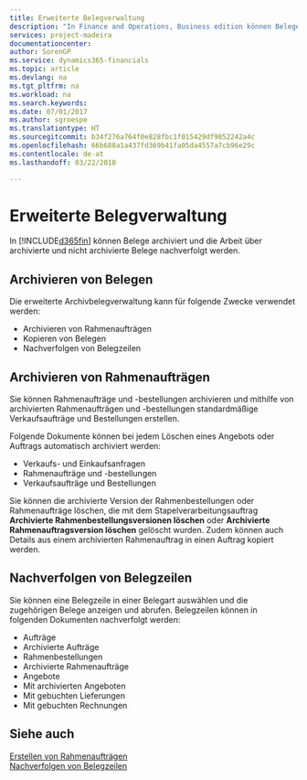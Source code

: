```yaml
---
title: Erweiterte Belegverwaltung
description: "In Finance and Operations, Business edition können Belege archiviert und die Arbeit über archivierte und nicht archivierte Belege nachverfolgt werden."
services: project-madeira
documentationcenter: 
author: SorenGP
ms.service: dynamics365-financials
ms.topic: article
ms.devlang: na
ms.tgt_pltfrm: na
ms.workload: na
ms.search.keywords: 
ms.date: 07/01/2017
ms.author: sgroespe
ms.translationtype: HT
ms.sourcegitcommit: b34f276a764f0e828fbc1f015429df9852242a4c
ms.openlocfilehash: 66b688a1a437fd369b41fa05da4557a7cb96e29c
ms.contentlocale: de-at
ms.lasthandoff: 03/22/2018

---
```

# <a name="enhanced-document-management"></a>Erweiterte Belegverwaltung
In [!INCLUDE[d365fin](../../includes/d365fin_md.md)] können Belege archiviert und die Arbeit über archivierte und nicht archivierte Belege nachverfolgt werden.  

## <a name="archiving-documents"></a>Archivieren von Belegen  
 Die erweiterte Archivbelegverwaltung kann für folgende Zwecke verwendet werden:  

- Archivieren von Rahmenaufträgen  
- Kopieren von Belegen  
- Nachverfolgen von Belegzeilen  

## <a name="archiving-blanket-orders"></a>Archivieren von Rahmenaufträgen  
Sie können Rahmenaufträge und -bestellungen archivieren und mithilfe von archivierten Rahmenaufträgen und -bestellungen standardmäßige Verkaufsaufträge und Bestellungen erstellen.  

Folgende Dokumente können bei jedem Löschen eines Angebots oder Auftrags automatisch archiviert werden:  

- Verkaufs- und Einkaufsanfragen  
- Rahmenaufträge und -bestellungen  
- Verkaufsaufträge und Bestellungen  

Sie können die archivierte Version der Rahmenbestellungen oder Rahmenaufträge löschen, die mit dem Stapelverarbeitungsauftrag **Archivierte Rahmenbestellungsversionen löschen** oder **Archivierte Rahmenauftragsversion löschen** gelöscht wurden. Zudem können auch Details aus einem archivierten Rahmenauftrag in einen Auftrag kopiert werden.  

## <a name="tracking-document-lines"></a>Nachverfolgen von Belegzeilen  
Sie können eine Belegzeile in einer Belegart auswählen und die zugehörigen Belege anzeigen und abrufen. Belegzeilen können in folgenden Dokumenten nachverfolgt werden:  

- Aufträge  
- Archivierte Aufträge  
- Rahmenbestellungen  
- Archivierte Rahmenaufträge  
- Angebote  
- Mit archivierten Angeboten  
- Mit gebuchten Lieferungen  
- Mit gebuchten Rechnungen  

## <a name="see-also"></a>Siehe auch  
 [Erstellen von Rahmenaufträgen](../../sales-how-to-create-blanket-sales-orders.md)   
 [Nachverfolgen von Belegzeilen](how-to-track-document-lines.md)

